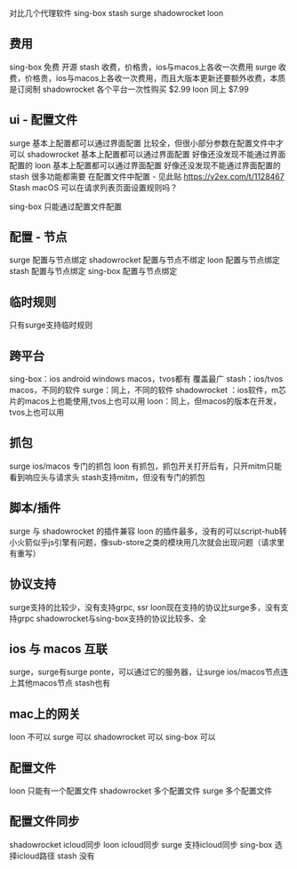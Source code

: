 对比几个代理软件
sing-box
stash
surge
shadowrocket
loon

## 费用
sing-box 免费 开源
stash 收费，价格贵，ios与macos上各收一次费用
surge 收费，价格贵，ios与macos上各收一次费用，而且大版本更新还要额外收费，本质是订阅制
shadowrocket 各个平台一次性购买 $2.99
loon 同上 $7.99

## ui - 配置文件
surge 基本上配置都可以通过界面配置 比较全，但很小部分参数在配置文件中才可以
shadowrocket 基本上配置都可以通过界面配置 好像还没发现不能通过界面配置的
loon 基本上配置都可以通过界面配置 好像还没发现不能通过界面配置的
stash 很多功能都需要 在配置文件中配置 - 见此贴 https://v2ex.com/t/1128467 Stash macOS 可以在请求列表页面设置规则吗？

sing-box 只能通过配置文件配置

## 配置 - 节点
surge 配置与节点绑定
shadowrocket 配置与节点不绑定
loon 配置与节点绑定
stash 配置与节点绑定
sing-box 配置与节点绑定

## 临时规则

只有surge支持临时规则


## 跨平台
sing-box：ios android windows macos，tvos都有 覆盖最广
stash：ios/tvos macos，不同的软件
surge：同上，不同的软件
shadowrocket ：ios软件，m芯片的macos上也能使用,tvos上也可以用
loon：同上，但macos的版本在开发，tvos上也可以用

## 抓包
surge ios/macos 专门的抓包
loon 有抓包，抓包开关打开后有，只开mitm只能看到响应头与请求头
stash支持mitm，但没有专门的抓包

## 脚本/插件
surge 与 shadowrocket 的插件兼容
loon 的插件最多，没有的可以script-hub转
小火箭似乎js引擎有问题，像sub-store之类的模块用几次就会出现问题（请求里有重写）

## 协议支持
surge支持的比较少，没有支持grpc, ssr
loon现在支持的协议比surge多，没有支持grpc
shadowrocket与sing-box支持的协议比较多、全


## ios 与 macos 互联

surge，surge有surge ponte，可以通过它的服务器，让surge ios/macos节点连上其他macos节点
stash也有

## mac上的网关
loon 不可以
surge 可以
shadowrocket 可以
sing-box 可以

## 配置文件
loon 只能有一个配置文件
shadowrocket 多个配置文件
surge 多个配置文件

## 配置文件同步
shadowrocket icloud同步
loon icloud同步
surge 支持icloud同步
sing-box 选择icloud路径
stash 没有
